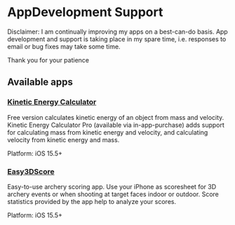 # AppDevelopment Support

Disclaimer: I am continually improving my apps on a best-can-do basis. App development and support is taking place in my spare time, i.e. responses to email or bug fixes may take some time.

Thank you for your patience

## Available apps

### [Kinetic Energy Calculator](https://github.com/dsasp/AppDevelopment/wiki/KineticEnergyCalculator)

Free version calculates kinetic energy of an object from mass and velocity. Kinetic Energy Calculator Pro (available via in-app-purchase) adds support for calculating mass from kinetic energy and velocity, and calculating velocity from kinetic energy and mass.

Platform: iOS 15.5+

### [Easy3DScore](https://github.com/dsasp/Easy3DScoreSupport/wiki/English-Version)

Easy-to-use archery scoring app. Use your iPhone as scoresheet for 3D archery events or when shooting at target faces indoor or outdoor. Score statistics provided by the app help to analyze your scores.

Platform: iOS 15.5+


